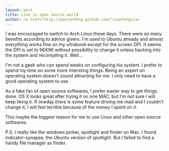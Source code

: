 ```yaml
---
layout: post
title: Live in open source world 
author: <a href="http://panlanfeng.github.com/">Lanfeng</a>
---
```



I was encouraged to switch to Arch Linux these days. There were so many benefits according to advice givers.  I'm used to Ubuntu already and almost everything works fine on my ultrabook except for the screen DPI. It seems the DPI is set to 96X96 without possibility to change it unless hacking into the system and recompiling it. Well...

I'm not a geek who can spend weeks on configuring his system. I prefer to spend my time on some more intersting things. Being an expert on operating system doesn't sound attracting for me. I only need to have a good operating system to use. 

As a fake fan of open source softwares, I prefer easier way to get things done. OS X looks great after trying it on one  MAC, but I'm not sure 
I will keep liking it. If oneday there is some feature driving me mad and I couldn't change it, I will feel terrible because of the money I spent on it. 

This maybe the biggest reason for me to use Linux and other open source softwares.

P.S. I really like the windows picker, spotlight and finder on Mac. I found indicator-synapse, the Ubuntu version of spotlight. But I failed to find a handy file manager as finder. 

